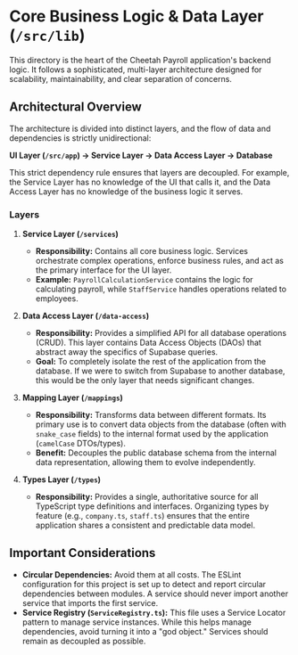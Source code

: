# Core Business Logic & Data Layer (`/src/lib`)

This directory is the heart of the Cheetah Payroll application's backend logic. It follows a sophisticated, multi-layer architecture designed for scalability, maintainability, and clear separation of concerns.

## Architectural Overview

The architecture is divided into distinct layers, and the flow of data and dependencies is strictly unidirectional:

**UI Layer (`/src/app`) -> Service Layer -> Data Access Layer -> Database**

This strict dependency rule ensures that layers are decoupled. For example, the Service Layer has no knowledge of the UI that calls it, and the Data Access Layer has no knowledge of the business logic it serves.

### Layers

1.  **Service Layer (`/services`)**
    *   **Responsibility:** Contains all core business logic. Services orchestrate complex operations, enforce business rules, and act as the primary interface for the UI layer.
    *   **Example:** `PayrollCalculationService` contains the logic for calculating payroll, while `StaffService` handles operations related to employees.

2.  **Data Access Layer (`/data-access`)**
    *   **Responsibility:** Provides a simplified API for all database operations (CRUD). This layer contains Data Access Objects (DAOs) that abstract away the specifics of Supabase queries.
    *   **Goal:** To completely isolate the rest of the application from the database. If we were to switch from Supabase to another database, this would be the only layer that needs significant changes.

3.  **Mapping Layer (`/mappings`)**
    *   **Responsibility:** Transforms data between different formats. Its primary use is to convert data objects from the database (often with `snake_case` fields) to the internal format used by the application (`camelCase` DTOs/types).
    *   **Benefit:** Decouples the public database schema from the internal data representation, allowing them to evolve independently.

4.  **Types Layer (`/types`)**
    *   **Responsibility:** Provides a single, authoritative source for all TypeScript type definitions and interfaces. Organizing types by feature (e.g., `company.ts`, `staff.ts`) ensures that the entire application shares a consistent and predictable data model.

## Important Considerations

*   **Circular Dependencies:** Avoid them at all costs. The ESLint configuration for this project is set up to detect and report circular dependencies between modules. A service should never import another service that imports the first service.
*   **Service Registry (`ServiceRegistry.ts`):** This file uses a Service Locator pattern to manage service instances. While this helps manage dependencies, avoid turning it into a "god object." Services should remain as decoupled as possible.
